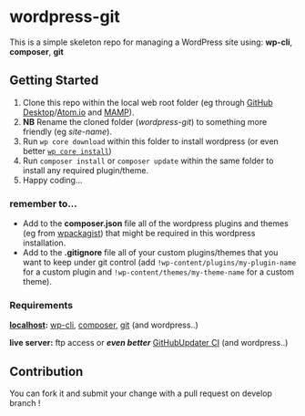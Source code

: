 # wordpress-git

This is a simple skeleton repo for managing a WordPress site using: **wp-cli**, **composer**, **git**

## Getting Started

1. Clone this repo within the local web root folder (eg through [GitHub Desktop](https://desktop.github.com/)/[Atom.io](https://atom.io/) and [MAMP](https://www.mamp.info/)).
2. **NB** Rename the cloned folder (_wordpress-git_) to something more friendly (eg _site-name_).
4. Run `wp core download` within this folder to install wordpress (or even better [`wp core install`](https://github.com/wp-cli/core-command#wp-core-install))
5. Run `composer install` or `composer update` within the same folder to install any required plugin/theme.
6. Happy coding...

### remember to...
- Add to the **composer.json** file all of the wordpress plugins and themes (eg from [wpackagist](http://wpackagist.org/)) that might be required in this wordpress installation.
- Add to the **.gitignore** file all of your custom plugins/themes that you want to keep under git control (add `!wp-content/plugins/my-plugin-name` for a custom plugin and `!wp-content/themes/my-theme-name` for a custom theme).

### Requirements
**[localhost](http://127.0.0.1):** [wp-cli](https://make.wordpress.org/cli/handbook/installing/), [composer](https://getcomposer.org/doc/00-intro.md), [git](https://git-scm.com/downloads) (and wordpress..)

**live server:** ftp access or _**even better**_ [GitHubUpdater CI](https://medium.com/@limikael/continuous-integration-for-wordpress-d152ec4852e5) (and wordpress..)

## Contribution

 You can fork it and submit your change with a pull request on develop branch !
